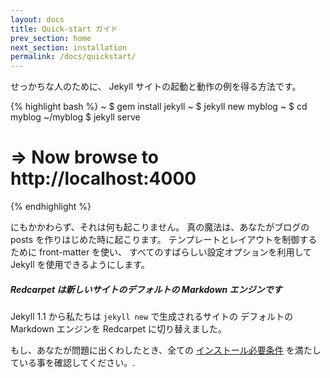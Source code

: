 ```yaml
---
layout: docs
title: Quick-start ガイド
prev_section: home
next_section: installation
permalink: /docs/quickstart/
---
```


せっかちな人のために、 Jekyll サイトの起動と動作の例を得る方法です。
<!--
For the impatient, here's how to get a boilerplate Jekyll site up and running.
-->

{% highlight bash %}
~ $ gem install jekyll
~ $ jekyll new myblog
~ $ cd myblog
~/myblog $ jekyll serve
# => Now browse to http://localhost:4000
{% endhighlight %}

にもかかわらず、それは何も起こりません。
真の魔法は、あなたがブログの posts を作りはじめた時に起こります。
テンプレートとレイアウトを制御するために front-matter を使い、
すべてのすばらしい設定オプションを利用して Jekyll を使用できるようにします。

<!--
That's nothing, though. The real magic happens when you start creating blog
posts, using the front-matter to control templates and layouts, and taking
advantage of all the awesome configuration options Jekyll makes available.
-->

<div class="note info">
  <h5>Redcarpet は新しいサイトのデフォルトの Markdown エンジンです</h5>
  <p>Jekyll 1.1 から私たちは <code>jekyll new</code> で生成されるサイトの
     デフォルトの Markdown エンジンを Redcarpet に切り替えました。</p>
  <!--
  <h5>Redcarpet is the default Markdown engine for new sites</h5>
  <p>In Jekyll 1.1, we switched the default markdown engine for sites
     generated with <code>jekyll new</code> to Redcarpet</p>
  -->
</div>

もし、あなたが問題に出くわしたとき、全ての [インストール必要条件][Installation]
を満たしている事を確認してください。.
<!--
If you're running into problems, ensure you have all the [requirements
installed][Installation].
-->

[Installation]: /docs/installation/
